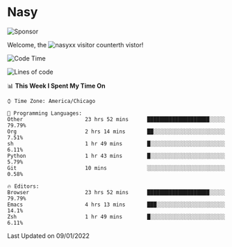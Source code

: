 # Nasy

<!--
<p align="center">
<img height="200" src="https://github-readme-stats.vercel.app/api?username=nasyxx&count_private=true&show_icons=true&theme=dracula&include_all_commits=true"/>
<img height="200" src="https://github-readme-stats.vercel.app/api/top-langs/?username=nasyxx&theme=dracula&hide=html,jupyter+notebook&count_private=true&show_icons=true"/>
</p>

  
----------------
-->

![Sponsor](https://img.shields.io/static/v1.svg?label=Sponsor&message=%E2%9D%A4&logo=GitHub&style=flat&color=pink)
 
Welcome, the ![nasyxx visitor counter](https://count.getloli.com/get/@nasyxx?theme=rule34)th vistor!
 
<!--START_SECTION:waka-->
![Code Time](http://img.shields.io/badge/Code%20Time-1%2C702%20hrs%2026%20mins-blue)

![Lines of code](https://img.shields.io/badge/From%20Hello%20World%20I%27ve%20Written-5%20Million%20lines%20of%20code-blue)

📊 **This Week I Spent My Time On** 

```text
⌚︎ Time Zone: America/Chicago

💬 Programming Languages: 
Other                    23 hrs 52 mins      ████████████████████░░░░░   79.79% 
Org                      2 hrs 14 mins       ██░░░░░░░░░░░░░░░░░░░░░░░   7.51% 
sh                       1 hr 49 mins        █░░░░░░░░░░░░░░░░░░░░░░░░   6.11% 
Python                   1 hr 43 mins        █░░░░░░░░░░░░░░░░░░░░░░░░   5.79% 
Git                      10 mins             ░░░░░░░░░░░░░░░░░░░░░░░░░   0.58%

🔥 Editors: 
Browser                  23 hrs 52 mins      ████████████████████░░░░░   79.79% 
Emacs                    4 hrs 13 mins       ███░░░░░░░░░░░░░░░░░░░░░░   14.1% 
Zsh                      1 hr 49 mins        █░░░░░░░░░░░░░░░░░░░░░░░░   6.11%

```


 Last Updated on 09/01/2022
<!--END_SECTION:waka-->

<!-- ![visitors](https://visitor-badge.laobi.icu/badge?page_id=nasyxx.nasyxx) -->
